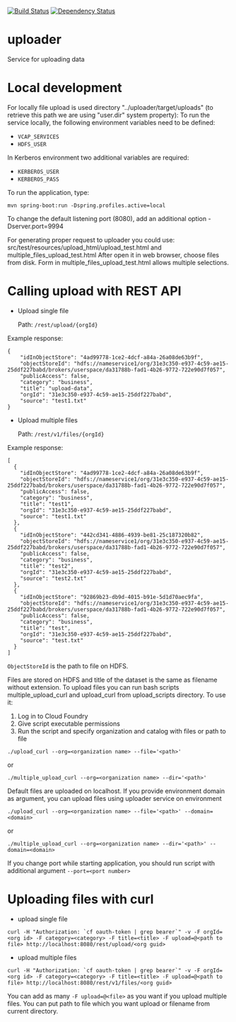 [![Build Status](https://travis-ci.org/trustedanalytics/uploader.svg?branch=master)](https://travis-ci.org/trustedanalytics/uploader)
[![Dependency Status](https://www.versioneye.com/user/projects/5729c2a7a0ca35005083fc0f/badge.svg?style=flat)](https://www.versioneye.com/user/projects/5729c2a7a0ca35005083fc0f)

# uploader
Service for uploading data

# Local development

For locally file upload is used directory "../uploader/target/uploads" (to retrieve this path we are using "user.dir" system property):
To run the service locally, the following environment variables need to be defined:

* `VCAP_SERVICES`
* `HDFS_USER`

In Kerberos environment two additional variables are required:

* `KERBEROS_USER`
* `KERBEROS_PASS`

To run the application, type:

    mvn spring-boot:run -Dspring.profiles.active=local

To change the default listening port (8080), add an additional option -Dserver.port=9994

For generating proper request to uploader you could use: src/test/resources/upload_html/upload_test.html and multiple_files_upload_test.html
After open it in web browser, choose files from disk. Form in multiple_files_upload_test.html allows multiple selections.

# Calling upload with REST API

* Upload single file

  Path: `/rest/upload/{orgId}`

Example response:
```
{
    "idInObjectStore": "4ad99778-1ce2-4dcf-a84a-26a08de63b9f",
    "objectStoreId": "hdfs://nameservice1/org/31e3c350-e937-4c59-ae15-25ddf227babd/brokers/userspace/da31788b-fad1-4b26-9772-722e90d7f057",
    "publicAccess": false,
    "category": "business",
    "title": "upload-data",
    "orgId": "31e3c350-e937-4c59-ae15-25ddf227babd",
    "source": "test1.txt"
}
```
* Upload multiple files

  Path: `/rest/v1/files/{orgId}`

Example response:
```
[
  {
    "idInObjectStore": "4ad99778-1ce2-4dcf-a84a-26a08de63b9f",
    "objectStoreId": "hdfs://nameservice1/org/31e3c350-e937-4c59-ae15-25ddf227babd/brokers/userspace/da31788b-fad1-4b26-9772-722e90d7f057",
    "publicAccess": false,
    "category": "business",
    "title": "test1",
    "orgId": "31e3c350-e937-4c59-ae15-25ddf227babd",
    "source": "test1.txt"
  },
  {
    "idInObjectStore": "442cd341-4886-4939-be81-25c187320b82",
    "objectStoreId": "hdfs://nameservice1/org/31e3c350-e937-4c59-ae15-25ddf227babd/brokers/userspace/da31788b-fad1-4b26-9772-722e90d7f057",
    "publicAccess": false,
    "category": "business",
    "title": "test2",
    "orgId": "31e3c350-e937-4c59-ae15-25ddf227babd",
    "source": "test2.txt"
  },
  {
    "idInObjectStore": "92869b23-db9d-4015-b91e-5d1d70aec9fa",
    "objectStoreId": "hdfs://nameservice1/org/31e3c350-e937-4c59-ae15-25ddf227babd/brokers/userspace/da31788b-fad1-4b26-9772-722e90d7f057",
    "publicAccess": false,
    "category": "business",
    "title": "test",
    "orgId": "31e3c350-e937-4c59-ae15-25ddf227babd",
    "source": "test.txt"
  }
]

```

`ObjectStoreId` is the path to file on HDFS.

Files are stored on HDFS and title of the dataset is the same as filename without extension.
To upload files you can run bash scripts multiple_upload_curl and upload_curl from upload_scripts directory.
To use it:
 1. Log in to Cloud Foundry
 2. Give script executable permissions
 3. Run the script and specify organization and catalog with files or path to file

```
./upload_curl --org=<organization name> --file='<path>'
```
or
```
./multiple_upload_curl --org=<organization name> --dir='<path>'
```

Default files are uploaded on localhost.
If you provide environment domain as argument, you can upload files using uploader service on environment

```
./upload_curl --org=<organization name> --file='<path>' --domain=<domain>
```
or
```
./multiple_upload_curl --org=<organization name> --dir='<path>' --domain=<domain>
```

If you change port while starting application, you should run script with additional argument `--port=<port number>`
# Uploading files with curl

* upload single file
```
curl -H "Authorization: `cf oauth-token | grep bearer`" -v -F orgId=<org id> -F category=<category> -F title=<title> -F upload=@<path to file> http://localhost:8080/rest/upload/<org guid>
```
* upload multiple files
```
curl -H "Authorization: `cf oauth-token | grep bearer`" -v -F orgId=<org id> -F category=<category> -F title=<title> -F upload=@<path to file> http://localhost:8080/rest/v1/files/<org guid>
```
You can add as many `-F upload=@<file>` as you want if you upload multiple files. You can put path to file which you want upload or filename from current directory.
